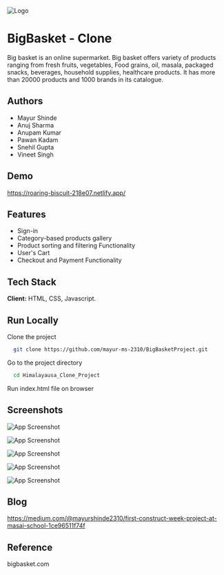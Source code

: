 
![Logo](https://www.adgully.com/img/400x300/201808/bigbasket.jpg)


# BigBasket - Clone

Big basket is an online supermarket. Big basket offers variety of products ranging from fresh fruits, vegetables, Food grains, oil, masala, packaged snacks, beverages, household supplies, healthcare products. It has more than 20000 products and 1000 brands in its catalogue.
## Authors

- Mayur Shinde
- Anuj Sharma
- Anupam Kumar
- Pawan Kadam 
- Snehil Gupta
- Vineet Singh


## Demo

https://roaring-biscuit-218e07.netlify.app/


## Features

- Sign-in 
- Category-based products gallery
- Product sorting and filtering Functionality
- User's Cart
- Checkout and Payment Functionality


## Tech Stack

**Client:** HTML, CSS, Javascript.


## Run Locally

Clone the project

```bash
  git clone https://github.com/mayur-ms-2310/BigBasketProject.git
```

Go to the project directory

```bash
  cd Himalayausa_Clone_Project
```
Run index.html file on browser


## Screenshots

![App Screenshot](https://miro.medium.com/max/875/0*Y8h4eiZnLTjW6KLW.png)

![App Screenshot](https://miro.medium.com/max/875/0*A4ADf2UE6Vabqu3R.png)

![App Screenshot](https://miro.medium.com/max/875/0*qwRMcV12Dq29xyzb.png)

![App Screenshot](https://miro.medium.com/max/875/0*y9hwnwNmNDjtD3GD.png)

![App Screenshot](https://miro.medium.com/max/875/0*zJl8i9fe07YYGg7x.png)


## Blog

https://medium.com/@mayurshinde2310/first-construct-week-project-at-masai-school-1ce96511f74f
## Reference

bigbasket.com
